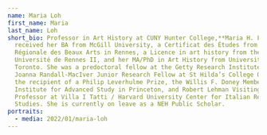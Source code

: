 ```yaml
---
name: Maria Loh
first_name: Maria
last_name: Loh
short_bio: Professor in Art History at CUNY Hunter College,**Maria H. Loh**
  received her BA from McGill University, a Certificat des Études from the École
  Régionale des Beaux Arts in Rennes, a Licence in art history from the
  Université de Rennes II, and her MA/PhD in Art History from University of
  Toronto. She was a predoctoral fellow at the Getty Research Institute, the
  Joanna Randall-MacIver Junior Research Fellow at St Hilda’s College Oxford,
  the recipient of a Philip Leverhulme Prize, the Willis F. Doney Member at the
  Institute for Advanced Study in Princeton, and Robert Lehman Visiting
  Professor at Villa I Tatti / Harvard University Center for Italian Renaissance
  Studies. She is currently on leave as a NEH Public Scholar.
portraits:
  - media: 2022/01/maria-loh
---
```

